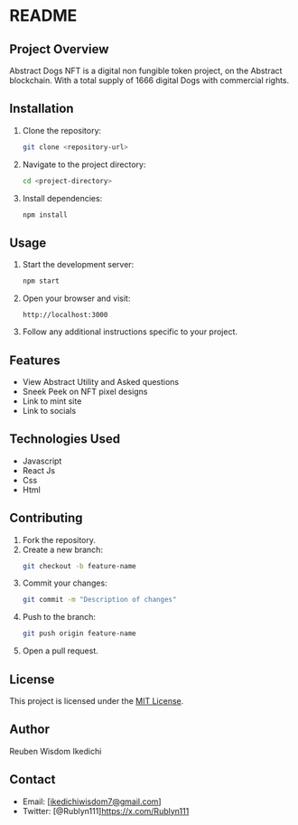 # README

## Project Overview
Abstract Dogs NFT is a digital non fungible token project,  on the Abstract blockchain. With a total supply of 1666 digital Dogs with commercial rights.

## Installation
1. Clone the repository:
   ```bash
   git clone <repository-url>
   ```
2. Navigate to the project directory:
   ```bash
   cd <project-directory>
   ```
3. Install dependencies:
   ```bash
   npm install
   ```

## Usage
1. Start the development server:
   ```bash
   npm start
   ```
2. Open your browser and visit:
   ```
   http://localhost:3000
   ```
3. Follow any additional instructions specific to your project.

## Features
- View Abstract Utility and Asked questions
- Sneek Peek on NFT pixel designs 
- Link to mint site
- Link to socials

## Technologies Used
- Javascript
- React Js 
- Css
- Html

## Contributing
1. Fork the repository.
2. Create a new branch:
   ```bash
   git checkout -b feature-name
   ```
3. Commit your changes:
   ```bash
   git commit -m "Description of changes"
   ```
4. Push to the branch:
   ```bash
   git push origin feature-name
   ```
5. Open a pull request.

## License
This project is licensed under the [MIT License](LICENSE).

## Author
Reuben Wisdom Ikedichi

## Contact
- Email: [ikedichiwisdom7@gmail.com]
- Twitter: [@Rublyn111]https://x.com/Rublyn111